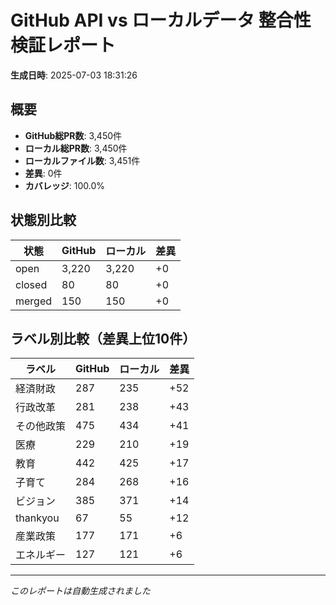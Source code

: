 # GitHub API vs ローカルデータ 整合性検証レポート

**生成日時**: 2025-07-03 18:31:26

## 概要

- **GitHub総PR数**: 3,450件
- **ローカル総PR数**: 3,450件
- **ローカルファイル数**: 3,451件
- **差異**: 0件
- **カバレッジ**: 100.0%

## 状態別比較

| 状態 | GitHub | ローカル | 差異 |
|------|--------|----------|------|
| open | 3,220 | 3,220 | +0 |
| closed | 80 | 80 | +0 |
| merged | 150 | 150 | +0 |

## ラベル別比較（差異上位10件）

| ラベル | GitHub | ローカル | 差異 |
|--------|--------|----------|------|
| 経済財政 | 287 | 235 | +52 |
| 行政改革 | 281 | 238 | +43 |
| その他政策 | 475 | 434 | +41 |
| 医療 | 229 | 210 | +19 |
| 教育 | 442 | 425 | +17 |
| 子育て | 284 | 268 | +16 |
| ビジョン | 385 | 371 | +14 |
| thankyou | 67 | 55 | +12 |
| 産業政策 | 177 | 171 | +6 |
| エネルギー | 127 | 121 | +6 |

---
*このレポートは自動生成されました*